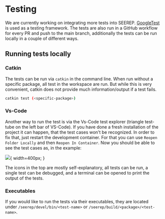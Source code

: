 # Testing

We are currently working on integrating more tests into SEEREP.
[GoogleTest](https://github.com/google/googletest) is used as  a testing
framework. The tests are also run in a GitHub workflow for every PR and push to
the main branch, additionally the tests can be run locally in a couple of
different ways.

## Running tests locally

### Catkin

The tests can be run via `catkin` in the command line. When run without a
specific package, all test in the workspace are run. But while this is very
convenient, catkin does not provide much information/output if a test fails.

```bash
catkin test (<specific-package>)
```

### Vs-Code

Another way to run the test is via the Vs-Code test explorer (triangle test-tube on
the left bar of VS-Code). If you have done a fresh installation of the project it
can happen, that the test cases won't be recognized. In order to fix that, just
restart the development container. For that you can use `Reopen Folder Locally`
and then `Reopen In Container`. Now you should be able to see the test cases as,
in the example:

![](imgs/Vs-Code-Testing.png){ width=400px; }

The icons in the top are mostly self-explanatory, all tests can be run, a single
test can be debugged, and a terminal can be opened to print the output of the tests.

### Executables

If you would like to run the tests via their executables, they are located under
`/seerep/devel/bin/<test-name>` or `/seerep/build/<package>/<test-name>`.
